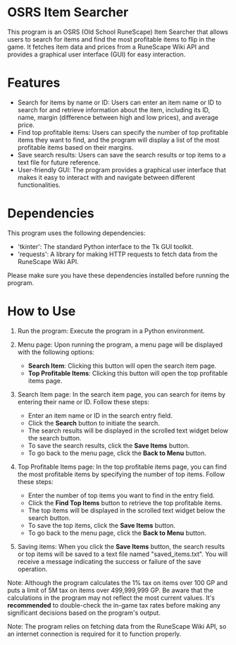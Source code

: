 # OSRS Item Searcher
This program is an OSRS (Old School RuneScape) Item Searcher that allows users to search for items and find the most profitable items to flip in the game. It fetches item data and prices from a RuneScape Wiki API and provides a graphical user interface (GUI) for easy interaction. 

# Features
* Search for items by name or ID: Users can enter an item name or ID to search for and retrieve information about the item, including its ID, name, margin (difference between high and low prices), and average price.
* Find top profitable items: Users can specify the number of top profitable items they want to find, and the program will display a list of the most profitable items based on their margins.
* Save search results: Users can save the search results or top items to a text file for future reference.
* User-friendly GUI: The program provides a graphical user interface that makes it easy to interact with and navigate between different functionalities.

# Dependencies
This program uses the following dependencies:

* 'tkinter': The standard Python interface to the Tk GUI toolkit.
* 'requests': A library for making HTTP requests to fetch data from the RuneScape Wiki API.

Please make sure you have these dependencies installed before running the program.

# How to Use

1. Run the program: Execute the program in a Python environment.
2. Menu page: Upon running the program, a menu page will be displayed with the following options:
               
      * **Search Item**: Clicking this button will open the search item page.
      * **Top Profitable Items**: Clicking this button will open the top profitable items page.
3. Search Item page: In the search item page, you can search for items by entering their name or ID. Follow these steps:
      * Enter an item name or ID in the search entry field.
      * Click the **Search** button to initiate the search.
      * The search results will be displayed in the scrolled text widget below the search button.
      * To save the search results, click the **Save Items** button.
      * To go back to the menu page, click the **Back to Menu** button.
4. Top Profitable Items page: In the top profitable items page, you can find the most profitable items by specifying the number of top items. Follow these steps:
      * Enter the number of top items you want to find in the entry field.
      * Click the **Find Top Items** button to retrieve the top profitable items.
      * The top items will be displayed in the scrolled text widget below the search button.
      * To save the top items, click the **Save Items** button.
      * To go back to the menu page, click the **Back to Menu** button.
5. Saving items: When you click the **Save Items** button, the search results or top items will be saved to a text file named "saved_items.txt". You will receive a message indicating the success or failure of the save operation.

Note: Although the program calculates the 1% tax on items over 100 GP and puts a limit of 5M tax on items over 499,999,999 GP. Be aware that the calculations in the program may not reflect the most current values. It's **recommended** to double-check the in-game tax rates before making any significant decisions based on the program's output.

Note: The program relies on fetching data from the RuneScape Wiki API, so an internet connection is required for it to function properly.
